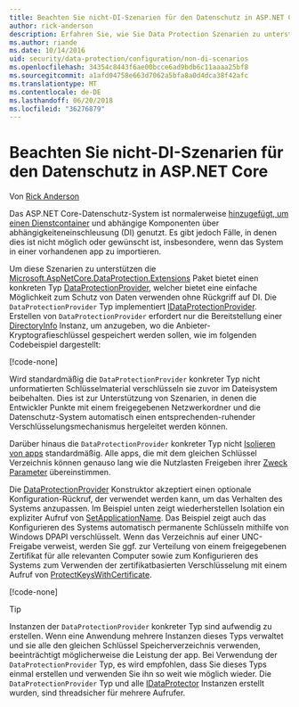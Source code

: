 ```yaml
---
title: Beachten Sie nicht-DI-Szenarien für den Datenschutz in ASP.NET Core
author: rick-anderson
description: Erfahren Sie, wie Sie Data Protection Szenarien zu unterstützen, bzw. können keinen von Abhängigkeitsinjektion bereitgestellten Dienst verwenden möchten.
ms.author: riande
ms.date: 10/14/2016
uid: security/data-protection/configuration/non-di-scenarios
ms.openlocfilehash: 34354c8443f6ae00bcce6ad9bdb6c11aaaa25bf8
ms.sourcegitcommit: a1afd04758e663d7062a5bfa8a0d4dca38f42afc
ms.translationtype: MT
ms.contentlocale: de-DE
ms.lasthandoff: 06/20/2018
ms.locfileid: "36276879"
---
```

# <a name="non-di-aware-scenarios-for-data-protection-in-aspnet-core"></a>Beachten Sie nicht-DI-Szenarien für den Datenschutz in ASP.NET Core

Von [Rick Anderson](https://twitter.com/RickAndMSFT)

Das ASP.NET Core-Datenschutz-System ist normalerweise [hinzugefügt, um einen Dienstcontainer](xref:security/data-protection/consumer-apis/overview) und abhängige Komponenten über abhängigkeiteneinschleusung (DI) genutzt. Es gibt jedoch Fälle, in denen dies ist nicht möglich oder gewünscht ist, insbesondere, wenn das System in einer vorhandenen app zu importieren.

Um diese Szenarien zu unterstützen die [Microsoft.AspNetCore.DataProtection.Extensions](https://www.nuget.org/packages/Microsoft.AspNetCore.DataProtection.Extensions/) Paket bietet einen konkreten Typ [DataProtectionProvider](/dotnet/api/Microsoft.AspNetCore.DataProtection.DataProtectionProvider), welcher bietet eine einfache Möglichkeit zum Schutz von Daten verwenden ohne Rückgriff auf DI. Die `DataProtectionProvider` Typ implementiert [IDataProtectionProvider](/dotnet/api/microsoft.aspnetcore.dataprotection.idataprotectionprovider). Erstellen von `DataProtectionProvider` erfordert nur die Bereitstellung einer [DirectoryInfo](/dotnet/api/system.io.directoryinfo) Instanz, um anzugeben, wo die Anbieter-Kryptografieschlüssel gespeichert werden sollen, wie im folgenden Codebeispiel dargestellt:

[!code-none[](non-di-scenarios/_static/nodisample1.cs)]

Wird standardmäßig die `DataProtectionProvider` konkreter Typ nicht unformatierten Schlüsselmaterial verschlüsseln sie zuvor im Dateisystem beibehalten. Dies ist zur Unterstützung von Szenarien, in denen die Entwickler Punkte mit einem freigegebenen Netzwerkordner und die Datenschutz-System automatisch einen entsprechenden-ruhender Verschlüsselungsmechanismus hergeleitet werden können.

Darüber hinaus die `DataProtectionProvider` konkreter Typ nicht [Isolieren von apps](xref:security/data-protection/configuration/overview#per-application-isolation) standardmäßig. Alle apps, die mit dem gleichen Schlüssel Verzeichnis können genauso lang wie die Nutzlasten Freigeben ihrer [Zweck Parameter](xref:security/data-protection/consumer-apis/purpose-strings) übereinstimmen.

Die [DataProtectionProvider](/dotnet/api/microsoft.aspnetcore.dataprotection.dataprotectionprovider) Konstruktor akzeptiert einen optionale Konfiguration-Rückruf, der verwendet werden kann, um das Verhalten des Systems anzupassen. Im Beispiel unten zeigt wiederherstellen Isolation ein expliziter Aufruf von [SetApplicationName](/dotnet/api/microsoft.aspnetcore.dataprotection.dataprotectionbuilderextensions.setapplicationname). Das Beispiel zeigt auch das Konfigurieren des Systems automatisch permanente Schlüsseln mithilfe von Windows DPAPI verschlüsselt. Wenn das Verzeichnis auf einer UNC-Freigabe verweist, werden Sie ggf. zur Verteilung von einem freigegebenen Zertifikat für alle relevanten Computer sowie zum Konfigurieren des Systems zum Verwenden der zertifikatbasierten Verschlüsselung mit einem Aufruf von [ProtectKeysWithCertificate](/dotnet/api/microsoft.aspnetcore.dataprotection.dataprotectionbuilderextensions.protectkeyswithcertificate).

[!code-none[](non-di-scenarios/_static/nodisample2.cs)]

> [!TIP]
> Instanzen der `DataProtectionProvider` konkreter Typ sind aufwendig zu erstellen. Wenn eine Anwendung mehrere Instanzen dieses Typs verwaltet und sie alle den gleichen Schlüssel Speicherverzeichnis verwenden, beeinträchtigt möglicherweise die Leistung der app. Bei Verwendung der `DataProtectionProvider` Typ, es wird empfohlen, dass Sie dieses Typs einmal erstellen und verwenden Sie ihn so weit wie möglich wieder. Die `DataProtectionProvider` Typ und alle [IDataProtector](/dotnet/api/microsoft.aspnetcore.dataprotection.idataprotector) Instanzen erstellt wurden, sind threadsicher für mehrere Aufrufer.
